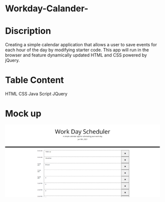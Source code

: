 # Workday-Calander-

# Discription 
Creating a simple calendar application that allows a user to save events for each hour of the day by modifying starter code. This app will run in the browser and feature dynamically updated HTML and CSS powered by jQuery. 

# Table Content

HTML
CSS
Java Script
JQuery


# Mock up

<img src="./Assets/images/Picture1.png"></img>

